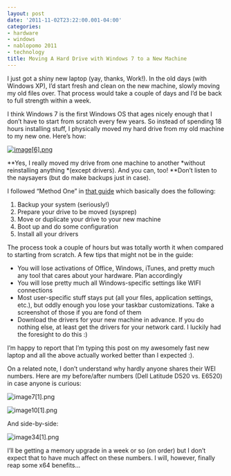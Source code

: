 ```yaml
---
layout: post
date: '2011-11-02T23:22:00.001-04:00'
categories:
- hardware
- windows
- nablopomo 2011
- technology
title: Moving A Hard Drive with Windows 7 to a New Machine
---
```



I just got a shiny new laptop (yay, thanks, Work!). In the old days (with Windows XP), I’d start fresh and clean on the new machine, slowly moving my old files over. That process would take a couple of days and I’d be back to full strength within a week. 

I think Windows 7 is the first Windows OS that ages nicely enough that I don’t have to start from scratch every few years. So instead of spending 18 hours installing stuff, I physically moved my hard drive from my old machine to my new one. Here’s how:

[![image[6].png](/assets/2011/image[6].png)](http://www.sevenforums.com/tutorials/135077-windows-7-installation-transfer-new-computer.html)

**Yes, I really moved my drive from one machine to another *without reinstalling anything *(except drivers). And you can, too! **Don’t listen to the naysayers (but do make backups just in case).

I followed “Method One” in [that guide](http://www.sevenforums.com/tutorials/135077-windows-7-installation-transfer-new-computer.html) which basically does the following:  <ol>   <li>Backup your system (seriously!) </li>    <li>Prepare your drive to be moved (sysprep) </li>    <li>Move or duplicate your drive to your new machine </li>    <li>Boot up and do some configuration </li>    <li>Install all your drivers </li> </ol>

The process took a couple of hours but was totally worth it when compared to starting from scratch. A few tips that might not be in the guide:  <ul>   <li>You will lose activations of Office, Windows, iTunes, and pretty much any tool that cares about your hardware. Plan accordingly </li>    <li>You will lose pretty much all Windows-specific settings like WIFI connections </li>    <li>Most user-specific stuff stays put (all your files, application settings, etc.), but oddly enough you lose your taskbar customizations. Take a screenshot of those if you are fond of them </li>    <li>Download the drivers for your new machine in advance. If you do nothing else, at least get the drivers for your network card. I luckily had the foresight to do this :) </li> </ul>

I’m happy to report that I’m typing this post on my awesomely fast new laptop and all the above actually worked better than I expected :). 

On a related note, I don’t understand why hardly anyone shares their WEI numbers. Here are my before/after numbers (Dell Latitude D520 vs. E6520) in case anyone is curious:

![image7[1].png](/assets/2011/image7[1].png)

![image10[1].png](/assets/2011/image10[1].png)

And side-by-side:

![image34[1].png](/assets/2011/image34[1].png)

I’ll be getting a memory upgrade in a week or so (on order) but I don’t expect that to have much affect on these numbers. I will, however, finally reap some x64 benefits…